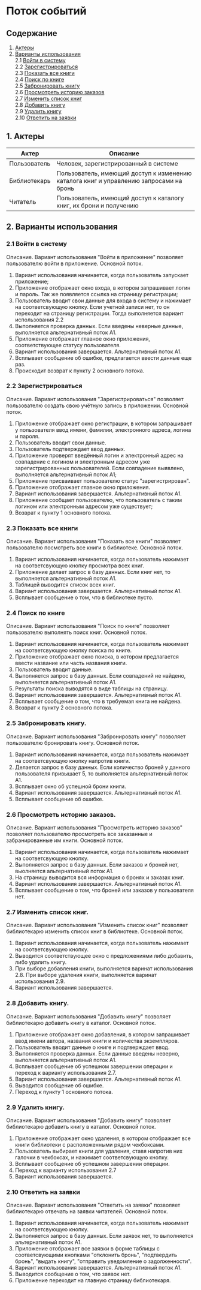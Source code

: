 # Поток событий 
## Содержание
1. [Актеры](#actors)   
2. [Варианты использования](#use)   
2.1 [Войти в систему](#signin)  
2.2 [Зарегистрироваться](#signup)  
2.3 [Показать все книги](#showbooklist)  
2.4 [Поиск по книге](#search)  
2.5 [Забронировать книгу](#bookbook)  
2.6 [Просмотреть историю заказов](#showhistory)  
2.7 [Изменить список книг](#changebooklist)  
2.8 [Добавить книгу](#addbook)  
2.9 [Удалить книгу](#deletebook)  
2.10 [Ответить на заявки](#ask)  
## 1. Актеры <a name="actors"></a>
| Актер         | Описание           |
| ------------- |------------------|
| Пользователь  | Человек, зарегистрированный в системе |
| Библиотекарь     | Пользователь, имеющий доступ к изменению каталога книг и управлению запросами на бронь |
| Читатель  | Пользователь, имеющий доступ к каталогу книг, их брони и получению |
## 2. Варианты использования <a name="use"></a>
### 2.1 Войти в систему <a name="signin"></a>
Описание. Вариант использования "Войти в приложение" позволяет пользователю войти в приложение.
Основной поток.
1. Вариант использования начинается, когда пользователь запускает приложение;
2. Приложение отображает окно входа, в котором запрашивает логин и пароль. Так же появляется ссылка на страницу регистрации;
3. Пользователь вводит свои данные для входа в систему и нажимает на соответсвующую кнопку. Если учетной записи нет, то он переходит на страницу регистрации. Тогда выполняется вариант использования 2.2 
4. Выполняется проверка данных. Если введены неверные данные, выполняется альтернативный поток А1.
5. Приложение отображает главное окно приложения, соответствующее статусу пользователя.
6. Вариант использования завершается.
Альтернативный поток А1.
1. Всплывает сообщение об ошибке, предлагается ввести данные еще раз.
2. Происходит возврат к пункту 2 основного потока.
### 2.2 Зарегистрироваться <a name="signup"></a>
Описание. Вариант использования "Зарегистрироваться" позволяет пользователю создать свою учётную запись в приложении.
Основной поток.
1. Приложение отображает окно регистрации, в котором запрашивает у пользователя ввод имени, фамилии, электронного адреса, логина и пароля.
2. Пользователь вводит свои данные.
3. Пользователь подтверждает ввод данных.
4. Приложение проверят введённый логин и электронный адрес на совпадение с логином и электронным адресом уже зарегистрированных пользователей. Если совпадение выявлено, выполняется альтернативный поток А1;
5. Приложение присваивает пользователю статус "зарегистрирован".
6. Приложение отображает главное окно приложения.
7. Вариант использования завершается.
Альтернативный поток А1.
1. Приложение сообщает пользователю, что пользователь с таким логином или электронным адресом уже существует;
2. Возврат к пункту 1 основного потока.
### 2.3 Показать все книги <a name="showbooklist"></a>
Описание. Вариант использования "Показать все книги" позволяет пользователю посмотреть все книги в библиотеке.
Основной поток.
1. Вариант использования начинается, когда пользователь нажимает на соответсвующую кнопку просмотра всех книг.
2. Приложение делает запрос в базу данных. Если книг нет, то выполняется альтернативный поток А1.
3. Таблицей выводится список всех книг.
7. Вариант использования завершается.
Альтернативный поток А1.
1. Всплывает сообщение о том, что в библиотеке пусто.
### 2.4 Поиск по книге <a name="search"></a>
Описание. Вариант использования "Поиск по книге" позволяет пользователю выполнять поиск книг.
Основной поток.
1. Вариант использования начинается, когда пользователь нажимает на соответсвующую кнопку поиска по книге.
2. Приложение отображает окно поиска, в котором предлагается ввести название или часть названия книги.
3. Пользователь вводит данные.
4. Выполняется запрос в базу данных. Если совпадений не найдено, выполняется альтернативный поток А1.
5. Результаты поиска выводятся в виде таблицы на страницу.
6. Вариант использования завершается.
Альтернативный поток А1.
1. Всплывает сообщение о том, что в требуемая книга не найдена.
2. Возврат к пункту 2 основного потока.
### 2.5 Забронировать книгу. <a name="bookbook"></a>
Описание. Вариант использования "Забронировать книгу" позволяет пользователю бронировать книгу.
Основной поток.
1. Вариант использования начинается, когда пользователь нажимает на соответсвующую кнопку напротив книги.
2. Делается запрос в базу данных. Если количество броней у данного пользователя привышает 5, то выполняется альтернативный поток А1.
3. Всплывает окно об успешной брони книги.
4. Вариант использования завершается.
Альтернативный поток А1.
1. Всплывает сообщение об ошибке.
### 2.6 Просмотреть историю заказов. <a name="showhistory"></a>
Описание. Вариант использования "Просмотреть историю заказов" позволяет пользователю просмотреть все заказанные и забранированные им книги.
Основной поток.
1. Вариант использования начинается, когда пользователь нажимает на соответсвующую кнопку.
2. Выполняется запрос в базу данных. Если заказов и броней нет, выолняется альтернативный поток А1.
3. На страницу выводится вся информация о бронях и заказах книг.
4. Вариант использования завершается.
Альтернативный поток А1.
1. Всплывает сообщение о том, что броней или заказов у пользователя нет.
### 2.7 Изменить список книг. <a name="changebooklist"></a>
Описание. Вариант использования "Изменить список книг" позволяет библиотекарю изменить список книг в библиотеке.
Основной поток.
1. Вариант использования начинается, когда пользователь нажимает на соответсвующую кнопку.
2. Выводится соответствующее окно с предложениями либо добавить, либо удалить книгу.
3. При выборе добавления книги, выполняется варинат использования 2.8. При выборе удаления книги, выполняется варинат использования 2.9.
4. Вариант использования завершается.
### 2.8 Добавить книгу. <a name="addbook"></a>
Описание. Вариант использования "Добавить книгу" позволяет библиотекарю добавить книгу в каталог.
Основной поток.
1. Приложение отображает окно добавления, в котором запрашивает ввод имени автора, названия книги и количества экземпляров.
2. Пользователь вводит данные о книге и подтверждает ввод.
3. Выполняется проверка данных. Если данные введены неверно, выполняется альтернативный поток А1.
4. Всплывает сообщение об успешном завершении операции и переход к варианту использования 2.7.
5. Вариант использования завершается.
Альтернативный поток А1.
1. Выводится сообщение об ошибке.
2. Переход к пункту 1 основного потока.
### 2.9 Удалить книгу. <a name="deletebook"></a>
Описание. Вариант использования "Добавить книгу" позволяет библиотекарю добавить книгу в каталог.
Основной поток.
1. Приложение отображает окно удаления, в котором отображает все книги библиотеки с расположенными рядом чекбоксами.
2. Пользователь выбирает книги для удаления, ставя напротив них галочки в чекбоксах, и нажимает соответсвующую кнопку.
3. Всплывает сообщение об успешном завершении операции.
4. Переход к варианту использования 2.7
5. Вариант использования завершается.
### 2.10 Ответить на заявки <a name="ask"></a>
Описание. Вариант использования "Ответить на заявки" позволяет библиотекарю отвечать на заявки читателей.
Основной поток.
1. Вариант использования начинается, когда пользователь нажимает на соответсвующую кнопку.
2. Выполняется запрос в базу данных. Если заявок нет, то выполняется альтернативный поток А1.
3. Приложение отображает все заявки в форме таблицы с соответсвующими кнопками "отклонить бронь", "подтвердить бронь", "выдать книгу", "отправить уведомление о задолженности".
4. Вариант использования завершается.
Альтернативный поток А1.
1. Выводится сообщение о том, что заявок нет.
2. Приложение переходит на главную страницу библиотекаря.



